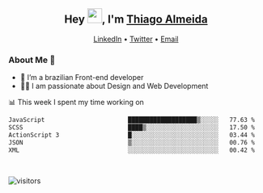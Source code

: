

<h2 align="center">Hey <img src="https://github.com/TheDudeThatCode/TheDudeThatCode/blob/master/Assets/Hi.gif" width="29">, I'm <a href="https://www.linkedin.com/in/thiago-almeida-69785569/">Thiago Almeida</a></h2>
<p align="center">
  <a href="https://www.linkedin.com/in/thiago-almeida-69785569/">LinkedIn</a> •
  <a href="https://twitter.com/thiagoloal">Twitter</a> •
  <a href="mailto:thiagoloal@gmail.com">Email</a>
</p>

### About Me 🚀
- 🌱  I’m a brazilian Front-end developer</br>
- 👨‍💻  I am passionate about Design and Web Development</br>

<!-- ![Thiago Almeida github stats](https://github-readme-stats.vercel.app/api?username=thiagoloal&show_icons=true&hide_border=true)&nbsp;&nbsp; -->

📊 This week I spent my time working on
<!--START_SECTION:waka-->

```txt
JavaScript                       ███████████████████▒░░░░░   77.63 %
SCSS                             ████▒░░░░░░░░░░░░░░░░░░░░   17.50 %
ActionScript 3                   █░░░░░░░░░░░░░░░░░░░░░░░░   03.44 %
JSON                             ▒░░░░░░░░░░░░░░░░░░░░░░░░   00.76 %
XML                              ░░░░░░░░░░░░░░░░░░░░░░░░░   00.42 %
```

<!--END_SECTION:waka-->

<br />

![visitors](https://visitor-badge.laobi.icu/badge?page_id=thiagoloal.thiagoloal)
